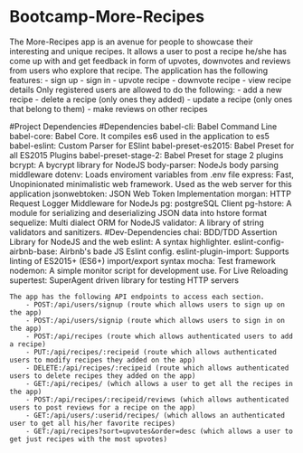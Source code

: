# Bootcamp-More-Recipes

The More-Recipes app is an avenue for people to showcase their interesting and unique recipes.
It allows a user to post a recipe he/she has come up with and get feedback in form of upvotes, downvotes  and reviews from users who explore that recipe.
The application has the following features:
    - sign up
    - sign in
    - upvote recipe
    - downvote recipe
    - view recipe details
Only registered users are allowed to do the following:
    - add a new recipe
    - delete a recipe (only ones they added)
    - update a recipe (only ones that belong to them)
    - make reviews on other recipes

#Project Dependencies
    #Dependencies
        babel-cli: Babel Command Line
        babel-core: Babel Core. It compiles es6 used in the application to es5
        babel-eslint: Custom Parser for ESlint
        babel-preset-es2015: Babel Preset for all ES2015 Plugins
        babel-preset-stage-2: Babel Preset for stage 2 plugins
        bcrypt: A bycrypt library for NodeJS
        body-parser: NodeJs body parsing middleware
        dotenv: Loads enviroment variables from .env file
        express: Fast, Unopinionated minimalistic web framework. Used as the web server for this application
        jsonwebtoken: JSON Web Token Implementation
        morgan: HTTP Request Logger Middleware for NodeJs
        pg: postgreSQL Client
        pg-hstore: A module for serializing and deserializing JSON data into hstore format
        sequelize: Multi dialect ORM for NodeJS
        validator: A library of string validators and sanitizers.
    #Dev-Dependencies
        chai: BDD/TDD Assertion Library for NodeJS and the web
        eslint: A syntax highlighter.
        eslint-config-airbnb-base: Airbnb's bade JS Eslint config.
        eslint-plugin-import: Supports linting of ES2015+ (ES6+) import/export syntax
        mocha: Test framework
        nodemon: A simple monitor script for development use. For Live Reloading
        supertest: SuperAgent driven library for testing HTTP servers


    The app has the following API endpoints to access each section.
        - POST:/api/users/signup (route which allows users to sign up on the app)
        - POST:/api/users/signip (route which allows users to sign in on the app)
        - POST:/api/recipes (route which allows authenticated users to add a recipe)
        - PUT:/api/recipes/:recipeid (route which allows authenticated users to modify recipes they added on the app)
        - DELETE:/api/recipes/:recipeid (route which allows authenticated users to delete recipes they added on the app)
        - GET:/api/recipes/ (which allows a user to get all the recipes in the app)
        - POST:/api/recipes/:recipeid/reviews (which allows authenticated users to post reviews for a recipe on the app)
        - GET:/api/users/:userid/recipes/ (which allows an authenticated user to get all his/her favorite recipes)
        - GET:/api/recipes?sort=upvotes&order=desc (which allows a user to get just recipes with the most upvotes)




